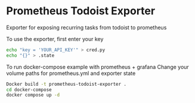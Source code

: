 # Prometheus Todoist Exporter
Exporter for exposing recurring tasks from todoist to prometheus

To use the exporter, first enter your key
```bash
echo "key = 'YOUR_API_KEY'" > cred.py
echo "{}" > .state
```

To run docker-compose example with prometheus + grafana
Change your volume paths for prometheus.yml and exporter state
```bash
Docker build -t prometheus-todoist-exporter .
cd docker-compose
docker compose up -d
``` 
